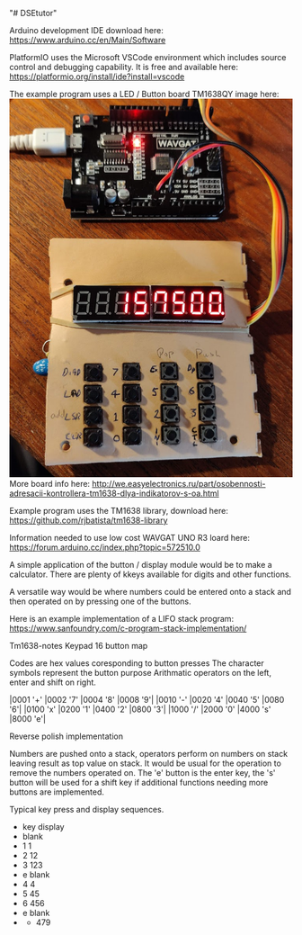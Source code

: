 "# DSEtutor" 

Arduino development IDE download here: https://www.arduino.cc/en/Main/Software

PlatformIO uses the Microsoft VSCode environment which includes source control and debugging capability.
It is free and available here: https://platformio.org/install/ide?install=vscode

The example program uses a LED / Button board TM1638QY image here: ![GitHub Logo](/IMG_20190603_171809.png)
More board info here: http://we.easyelectronics.ru/part/osobennosti-adresacii-kontrollera-tm1638-dlya-indikatorov-s-oa.html 

Example program uses the TM1638 library, download here: https://github.com/rjbatista/tm1638-library

Information needed to use low cost WAVGAT UNO R3 loard here: https://forum.arduino.cc/index.php?topic=572510.0

A simple application of the button / display module would be to make a calculator. There are plenty of kkeys available for digits and other functions.

A versatile way would be where numbers could be entered onto a stack and then operated on by pressing one of the buttons.

Here is an example implementation of a LIFO stack program: https://www.sanfoundry.com/c-program-stack-implementation/

Tm1638-notes
Keypad 16 button map

Codes are hex values coresponding to button presses
The character symbols represent the button purpose
Arithmatic operators on the left, enter and shift on right.

|0001 '+'	|0002 '7'	|0004 '8'	|0008 '9'|
|0010 '-'	|0020 '4'	|0040 '5'	|0080 '6'|
|0100 'x'	|0200 '1'	|0400 '2'	|0800 '3'|
|1000 '/'	|2000 '0'	|4000 's'	|8000 'e'|

Reverse polish implementation

Numbers are pushed onto a stack, operators perform on numbers on stack leaving result as top value on stack. It would be usual for the operation to remove the numbers operated on. The 'e' button is the enter key, the 's' button will be used for a shift key if additional functions needing more buttons are implemented.

Typical key press and display sequences.

* key	display
* blank
* 1	1
* 2	12
* 3	123
* e	blank
* 4	4
* 5	45
* 6	456
* e	blank
* +	479
